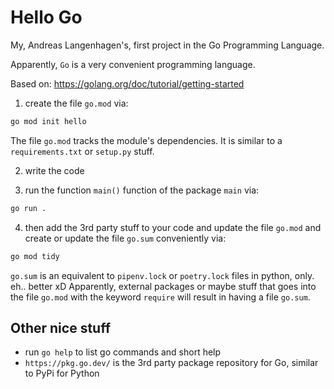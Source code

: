 # Hello Go
My, Andreas Langenhagen's, first project in the Go Programming Language.

Apparently, `Go` is a very convenient programming language.

Based on: https://golang.org/doc/tutorial/getting-started

1. create the file `go.mod` via:
```bash
go mod init hello
```

The file `go.mod` tracks the module's dependencies. It is similar to a `requirements.txt` or
`setup.py` stuff.


2. write the code

3. run the function `main()` function of the package `main` via:
```bash
go run .
```

4. then add the 3rd party stuff to your code and update the file `go.mod` and create or update the
   file `go.sum` conveniently via:
```bash
go mod tidy
```

`go.sum` is an equivalent to `pipenv.lock` or `poetry.lock` files in python, only. eh.. better xD
Apparently, external packages or maybe stuff that goes into the file `go.mod` with the keyword
`require` will result in having a file `go.sum`.


## Other nice stuff

- run `go help` to list go commands and short help
- `https://pkg.go.dev/` is the 3rd party package repository for Go, similar to PyPi for Python
